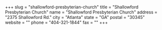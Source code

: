 +++
slug = "shallowford-presbyterian-church"
title = "Shallowford Presbyterian Church"
name = "Shallowford Presbyterian Church"
address = "2375 Shallowford Rd."
city = "Atlanta"
state = "GA"
postal = "30345"
website = ""
phone = "404-321-1844"
fax = ""
+++
